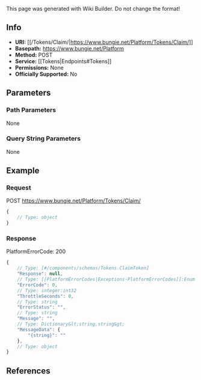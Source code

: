 <span class="wiki-builder">This page was generated with Wiki Builder. Do not change the format!</span>

## Info


* **URI:** [[/Tokens/Claim/|https://www.bungie.net/Platform/Tokens/Claim/]]
* **Basepath:** https://www.bungie.net/Platform
* **Method:** POST
* **Service:** [[Tokens|Endpoints#Tokens]]
* **Permissions:** None
* **Officially Supported:** No

## Parameters
### Path Parameters
None

### Query String Parameters
None

## Example
### Request
POST https://www.bungie.net/Platform/Tokens/Claim/
```javascript
{
    // Type: object
}

```

### Response
PlatformErrorCode: 200
```javascript
{
    // Type: [#/components/schemas/Tokens.ClaimToken]
    "Response": null,
    // Type: [[PlatformErrorCodes|Exceptions-PlatformErrorCodes]]:Enum
    "ErrorCode": 0,
    // Type: integer:int32
    "ThrottleSeconds": 0,
    // Type: string
    "ErrorStatus": "",
    // Type: string
    "Message": "",
    // Type: Dictionary&lt;string,string&gt;
    "MessageData": {
        "{string}": ""
    },
    // Type: object
}

```

## References
